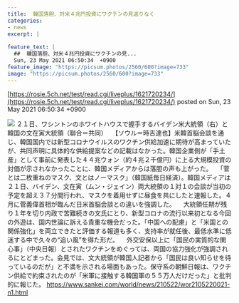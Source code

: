 ```yaml
---
title:  韓国落胆、対米４兆円投資にワクチンの見返りなく  
categories:
- news
excerpt: |
  
feature_text: |
  ##  韓国落胆、対米４兆円投資にワクチンの見...
  Sun, 23 May 2021 06:50:34  +0900
feature_image: "https://picsum.photos/2560/600?image=733"
image: "https://picsum.photos/2560/600?image=733"
---
```


[https://rosie.5ch.net/test/read.cgi/liveplus/1621720234/](https://rosie.5ch.net/test/read.cgi/liveplus/1621720234/)
posted on Sun, 23 May 2021 06:50:34  +0900

<!--more-->

![](https://www.sankei.com/images/news/210522/wor2105220021-p1.jpg) ２１日、ワシントンのホワイトハウスで握手するバイデン米大統領（右）と韓国の文在寅大統領（聯合＝共同） 　【ソウル＝時吉達也】米韓首脳会談を通じ、韓国国内では新型コロナウイルスのワクチン供給加速に期待が高まっていたが、共同声明に具体的な供給提案などの記載はなかった。韓国企業側が「手土産」として事前に発表した４４兆ウォン（約４兆２千億円）に上る大規模投資の対価が示されなかったことに、韓国メディアからは落胆の声も上がった。 　「菅とは二枚重ねのマスク、文とはノーマスク」（韓国紙毎日経済）。韓国メディアは２１日、バイデン、文在寅（ムン・ジェイン）両大統領の１対１の会談が当初の予定を超え３７分間行われ、マスクを着用せずに昼食を共にしたと速報した。４月に菅義偉首相が臨んだ日米首脳会談との違いを強調した。 　大統領任期が残り１年を切り内政で苦難続きの文氏にとり、新型コロナの流行以来初となる今回の外遊は、国内世論に訴える貴重な機会だった。「中国への配慮」と「米国との関係強化」を両立できたと評価する報道も多く、支持率が就任後、最低水準に低迷する中で久々の“追い風”を得た形だ。 　外交安保以上に「国民の実質的な関心事」（中央日報）とされたワクチンをめぐっては、両国の協力強化が強調されるにとどまった。会見では、文大統領が韓国人記者から「国民は良い知らせを待っているのだが」と不満を示される場面もあった。保守系の朝鮮日報は、ワクチン供給で約束されたのが「米軍に接触する韓国軍の５５万人だけだった」と批判的に報じた。 https://www.sankei.com/world/news/210522/wor2105220021-n1.html
